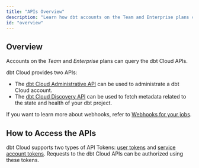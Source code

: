 ```yaml
---
title: "APIs Overview"
description: "Learn how dbt accounts on the Team and Enterprise plans can query the dbt Cloud APIs."
id: "overview"
---
```


## Overview

Accounts on the _Team_ and _Enterprise_ plans can query the dbt Cloud APIs.

dbt Cloud provides two APIs:

- The [dbt Cloud Administrative API](/docs/dbt-cloud-apis/admin-cloud-api) can be used to administrate a dbt Cloud account.
- The [dbt Cloud Discovery API](docs/dbt-cloud-apis/discovery-api) can be used to fetch metadata related to the state and health of your dbt project.

If you want to learn more about webhooks, refer to [Webhooks for your jobs](/docs/deploy/webhooks).

## How to Access the APIs

dbt Cloud supports two types of API Tokens: [user tokens](/docs/dbt-cloud-apis/user-tokens) and [service account tokens](/docs/dbt-cloud-apis/service-tokens). Requests to the dbt Cloud APIs can be authorized using these tokens.
